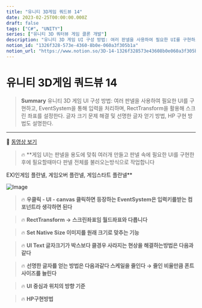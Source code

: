 ```yaml
---
title: "유니티 3D게임 쿼드뷰 14"
date: 2023-02-25T00:00:00.000Z
draft: false
tags: ["C#", "UNITY"]
series: ["유니티 3D 쿼터뷰 게임 클론 개발"]
description: "유니티 3D 게임 UI 구성 방법: 여러 판넬을 사용하여 필요한 UI를 구현하고, EventSystem을 통해 입력을 처리하며, RectTransform을 활용해 스크린 좌표를 설정한다. 글자 크기 문제 해결 및 선명한 글자 얻기 방법, HP 구현 방법도 설명한다."
notion_id: "1326f328-573e-4360-8b0e-060a3f305b1a"
notion_url: "https://www.notion.so/3D-14-1326f328573e43608b0e060a3f305b1a"
---
```


# 유니티 3D게임 쿼드뷰 14

> **Summary**
> 유니티 3D 게임 UI 구성 방법: 여러 판넬을 사용하여 필요한 UI를 구현하고, EventSystem을 통해 입력을 처리하며, RectTransform을 활용해 스크린 좌표를 설정한다. 글자 크기 문제 해결 및 선명한 글자 얻기 방법, HP 구현 방법도 설명한다.

---

🎥 [동영상 보기](https://www.youtube.com/watch?v=N4PLRkupABM&list=PLO-mt5Iu5TeYkrBzWKuTCl6IUm_bA6BKy&index=14)

> 🔥 **게임 UI는 판넬을 용도에 맞춰 여러개 만들고 판넬 속에 필요한 UI를 구현한 후에 필요할때마다 판넬 전체를 불러오는방식으로 작업합니다

EX)인게임 플란넬, 게임오버 플란넬, 게임스타트 플란넬**

![Image](https://prod-files-secure.s3.us-west-2.amazonaws.com/09ccd4d5-876c-4bba-bbdf-cc77a0a11257/e501b351-a613-4180-8b8c-098527d79247/Untitled.png?X-Amz-Algorithm=AWS4-HMAC-SHA256&X-Amz-Content-Sha256=UNSIGNED-PAYLOAD&X-Amz-Credential=ASIAZI2LB466672CJOUS%2F20250724%2Fus-west-2%2Fs3%2Faws4_request&X-Amz-Date=20250724T081151Z&X-Amz-Expires=3600&X-Amz-Security-Token=IQoJb3JpZ2luX2VjEAAaCXVzLXdlc3QtMiJHMEUCIQDIlGPBFsN5LZ0LTdL2CAnMW43FICAFk1wAhgNqYNPwxAIgc2fNoA9%2B1GyAvig2NS6h6ojg50IJJ7H8WLg3Sh2NlwMq%2FwMIKRAAGgw2Mzc0MjMxODM4MDUiDCZHHymu%2Bz4PU9eovCrcA7%2FJIGLgkCQwQMCLVODcGF0auX%2BS5H%2BHSDrT%2FcEt99bhWlk%2B7GqPrX0tc%2FMz6vzzbhRFgL4zQzzjMmMHlSjYJ7ax6SYUKNam3hpoMyPzWRulzUYE67%2B38Y4gv9z%2Baz05fy9jBhEOxYUZKrb6%2FXE1rY35LHaB9NbL3gNPNsZH2PSx5L6RTMflC%2FJLgL5o0aMUiYL51YqivKDrN4ARqRCFEB8DgHPO9BcbH%2BRLRW7JVv1uq4HzpOdIlF21dLxSbpBDgxS39BSMaeMZNjIW1%2FtyMCo1D6F%2BVMOTZq5nQ9PxKfpUfHyk%2FhzqND0Ksm6kGE3ynAX4z8I12yjIiMG7YyW6ZSzNcK9vum3JQCIdUJqw8fLqNXit9voIoonmq8YCLLLnFQNchim63rvvRn1iJHWPOL5RG68xksu4o%2BkGdJKCM9lyDI6%2F2nlHUaU0n%2By%2B9vuvHiCE067i6aliLyiO%2BF%2FN0d4wk6P8WC%2FiVIN4kLHGIKce4Ng6C1iQEfglJu9s1T211qURMsoDQMhUjJgs3GvB4EKJB9S63VtX5k%2FJyXaodiztXZ%2BZvhAmaY%2FxoOXMVT5%2BobBGxIJq3FCFrrjfYKwQ6kFVhDVjBDas%2FZYJUKZlFgVBGUZUqGSm5J8XGkuaMIfPh8QGOqUBun3AHUXRBPPANu1p5C0%2FQkdhl4YNK4cnPfT0%2BPvNvVNQtNY%2BpPlYjGxHSLeOqEfCvtuvqQORWwxBI5JlagOTWzxzGzZRU89Jl4AnZPLsru4JXRhZfbATODM37ROMTvQNvQ7%2FxKmi%2Bc72KwFfQmoYXMqIs%2FxOaqpGRbcUx9HBPLAaSjoGx1kh3jTcNDeV0S%2F%2FxjXOMwYosWaiDD%2FCxGjVxa8%2FdNvy&X-Amz-Signature=c328d0f2f1bf33b8274c1f506a2b9bcf66f22cfc10f7e040bf0e0336fe02401a&X-Amz-SignedHeaders=host&x-amz-checksum-mode=ENABLED&x-id=GetObject)

> 🔥 **우클릭 - UI - canvas 클릭하면 등장하는 EventSystem은 입력키를받는 컴포넌트라 생각하면 된다**

> 🔥 **RectTransform → 스크린좌표임 월드좌표와 다릅니다**

> 🔥 **Set Native Size 이미지를 원래 크기로 맞추는 기능**

> 🔥 **UI Text 글자크기가 박스보다 클경우 사라지는 현상을 해결하는방법은 다음과같다**

> 🔥 **선명한 글자를 얻는 방법은 다음과같다
스케일을 줄인다 → 줄인 비율만큼 폰트사이즈를 늘린다**

> 🔥 **UI 중심과 위치의 방향 기준**

> 🔥 **HP구현방법**

